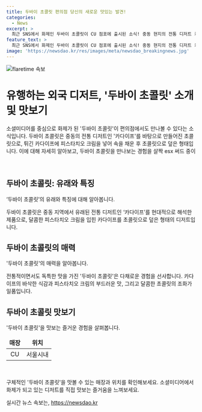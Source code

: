 ```yaml
---
title: 두바이 초콜릿 편의점 당신의 새로운 맛있는 발견!
categories:
  - News
excerpt: >
  최근 SNS에서 화제인 두바이 초콜릿이 CU 점포에 출시된 소식! 중동 현지의 전통 디저트 카다이프를 이용해 만든 이 초콜릿은 튀긴 면과 피스타치오 크림이 속재료로 사용돼 화제를 모으고 있다. SNS를 통해 빠르게 퍼져가는 이 소식, 이제는 한입 맛보고 싶은 유혹이 가득하다.
feature_text: >
  최근 SNS에서 화제인 두바이 초콜릿이 CU 점포에 출시된 소식! 중동 현지의 전통 디저트 카다이프를 이용해 만든 이 초콜릿은 튀긴 면과 피스타치오 크림이 속재료로 사용돼 화제를 모으고 있다. SNS를 통해 빠르게 퍼져가는 이 소식, 이제는 한입 맛보고 싶은 유혹이 가득하다.
image: 'https://newsdao.kr/res/images/meta/newsdao_breakingnews.jpg'
---
```


<p><img src="https://newsdao.kr/res/images/meta/newsdao_breakingnews.jpg" alt="flaretime 속보" /></p>

<h1>유행하는 외국 디저트, '두바이 초콜릿' 소개 및 맛보기</h1>

<p>소셜미디어를 중심으로 화제가 된 '두바이 초콜릿'이 편의점에서도 만나볼 수 있다는 소식입니다. 두바이 초콜릿은 중동의 전통 디저트인 '카다이프'를 바탕으로 만들어진 초콜릿으로, 튀긴 카다이프에 피스타치오 크림을 넣어 속을 채운 후 초콜릿으로 덮은 형태입니다. 이에 대해 자세히 알아보고, 두바이 초콜릿을 만나보는 경험을 살짝 esx 써드 중이                                               <p data-ke-size="size16">&nbsp;</p></p>

<h2 data-ke-size="size26">두바이 초콜릿: 유래와 특징</h2>

<p>‘두바이 초콜릿’의 유래와 특징에 대해 알아봅니다.</p>

<p data-ke-size="size16">두바이 초콜릿은 중동 지역에서 유래된 전통 디저트인 ‘카다이프’를 현대적으로 해석한 제품으로, 달콤한 피스타치오 크림을 입힌 카다이프를 초콜릿으로 덮은 형태의 디저트입니다.</p>

<h2 data-ke-size="size26">두바이 초콜릿의 매력</h2>

<p>'두바이 초콜릿'의 매력을 알아봅니다.</p>

<p data-ke-size="size16">전통적이면서도 독특한 맛을 가진 '두바이 초콜릿'은 다채로운 경험을 선사합니다. 카다이프의 바삭한 식감과 피스타치오 크림의 부드러운 맛, 그리고 달콤한 초콜릿의 조화가 일품입니다.</p>

<h2 data-ke-size="size26">두바이 초콜릿 맛보기</h2>

<p>'두바이 초콜릿'을 맛보는 즐거운 경험을 살펴봅니다.</p>

<table>
<thead>
<tr>
<td style="text-align: center; height: 17px;"><b>매장</b></td>
<td style="text-align: center; height: 17px;"><b>위치</b></td>
</tr>
</thead>
<tbody>
<tr>
<td style="text-align: center; height: 17px;">CU</td>
<td style="text-align: center; height: 17px;">서울시내</td>
</tr>
</tbody>
</table>

<p data-ke-size="size16">&nbsp;</p>

<p>구체적인 '두바이 초콜릿'을 맛볼 수 있는 매장과 위치를 확인해보세요. 소셜미디어에서 화제가 되고 있는 디저트를 직접 맛보는 즐거움을 느껴보세요.</p>
실시간 뉴스 속보는, <a href="https://newsdao.kr" rel="dofollow">https://newsdao.kr</a>



